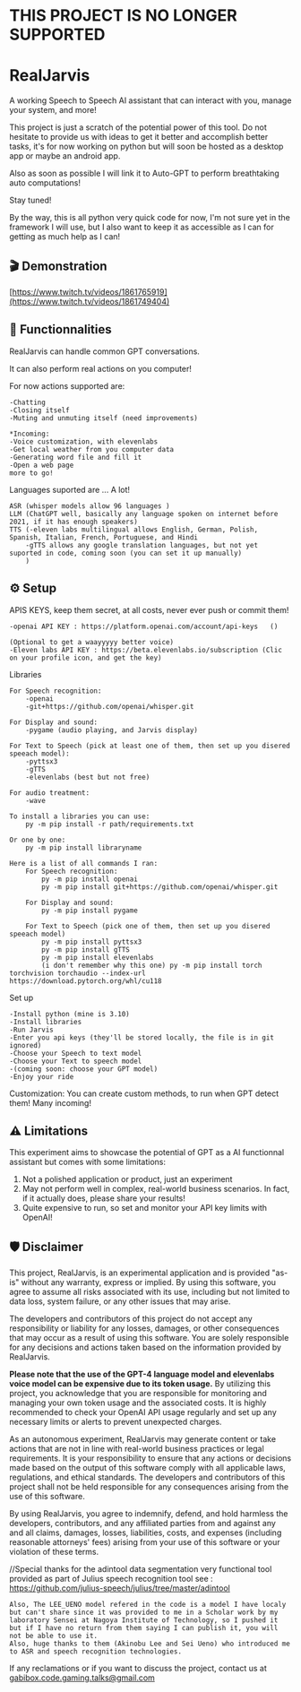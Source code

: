 # THIS PROJECT IS NO LONGER SUPPORTED

# RealJarvis
A working Speech to Speech AI assistant that can interact with you, manage your system, and more!

This project is just a scratch of the potential power of this tool.
Do not hesitate to provide us with ideas to get it better and accomplish better tasks, it's for now working on python but will soon be hosted as a desktop app or maybe an android app.

Also as soon as possible I will link it to Auto-GPT to perform breathtaking auto computations!

Stay tuned!

By the way, this is all python very quick code for now, I'm not sure yet in the framework I will use, but I also want to keep it as accessible as I can for getting as much help as I can!

## 🎬 Demonstration
[https://www.twitch.tv/videos/1861765919](https://www.twitch.tv/videos/1861749404)

## 📖 Functionnalities
RealJarvis can handle common GPT conversations.

It can also perform real actions on you computer! 

For now actions supported are:

    -Chatting
    -Closing itself
    -Muting and unmuting itself (need improvements)

    *Incoming:
    -Voice customization, with elevenlabs
    -Get local weather from you computer data 
    -Generating word file and fill it 
    -Open a web page
    more to go!
    
Languages suported are ... A lot!

    ASR (whisper models allow 96 languages )
    LLM (ChatGPT well, basically any language spoken on internet before 2021, if it has enough speakers)
    TTS (-eleven labs multilingual allows English, German, Polish, Spanish, Italian, French, Portuguese, and Hindi
        -gTTS allows any google translation languages, but not yet suported in code, coming soon (you can set it up manually)
        )
## ⚙️ Setup
APIS KEYS, keep them secret, at all costs, never ever push or commit them!

    -openai API KEY : https://platform.openai.com/account/api-keys   ()

    (Optional to get a waayyyyy better voice) 
    -Eleven labs API KEY : https://beta.elevenlabs.io/subscription (Clic on your profile icon, and get the key)

Libraries 

    For Speech recognition:
        -openai
        -git+https://github.com/openai/whisper.git 

    For Display and sound:
        -pygame (audio playing, and Jarvis display)

    For Text to Speech (pick at least one of them, then set up you disered speeach model):
        -pyttsx3
        -gTTS
        -elevenlabs (best but not free)

    For audio treatment:
        -wave
    
    To install a libraries you can use:
        py -m pip install -r path/requirements.txt
        
    Or one by one:
        py -m pip install libraryname
    
    Here is a list of all commands I ran:
        For Speech recognition:
            py -m pip install openai
            py -m pip install git+https://github.com/openai/whisper.git 

        For Display and sound:
            py -m pip install pygame

        For Text to Speech (pick one of them, then set up you disered speeach model)
            py -m pip install pyttsx3
            py -m pip install gTTS
            py -m pip install elevenlabs
            (i don't remember why this one) py -m pip install torch torchvision torchaudio --index-url https://download.pytorch.org/whl/cu118
    


Set up

    -Install python (mine is 3.10)
    -Install libraries
    -Run Jarvis
    -Enter you api keys (they'll be stored locally, the file is in git ignored)
    -Choose your Speech to text model
    -Choose your Text to speech model
    -(coming soon: choose your GPT model)
    -Enjoy your ride

Customization:
    You can create custom methods, to run when GPT detect them!
    Many incoming!

## ⚠️ Limitations 

This experiment aims to showcase the potential of GPT as a AI functionnal assistant but comes with some limitations:

1. Not a polished application or product, just an experiment
2. May not perform well in complex, real-world business scenarios. In fact, if it actually does, please share your results!
3. Quite expensive to run, so set and monitor your API key limits with OpenAI!

## 🛡 Disclaimer

This project, RealJarvis, is an experimental application and is provided "as-is" without any warranty, express or implied. By using this software, you agree to assume all risks associated with its use, including but not limited to data loss, system failure, or any other issues that may arise.

The developers and contributors of this project do not accept any responsibility or liability for any losses, damages, or other consequences that may occur as a result of using this software. You are solely responsible for any decisions and actions taken based on the information provided by RealJarvis.

**Please note that the use of the GPT-4 language model and elevenlabs voice model can be expensive due to its token usage.** By utilizing this project, you acknowledge that you are responsible for monitoring and managing your own token usage and the associated costs. It is highly recommended to check your OpenAI API usage regularly and set up any necessary limits or alerts to prevent unexpected charges.

As an autonomous experiment, RealJarvis may generate content or take actions that are not in line with real-world business practices or legal requirements. It is your responsibility to ensure that any actions or decisions made based on the output of this software comply with all applicable laws, regulations, and ethical standards. The developers and contributors of this project shall not be held responsible for any consequences arising from the use of this software.

By using RealJarvis, you agree to indemnify, defend, and hold harmless the developers, contributors, and any affiliated parties from and against any and all claims, damages, losses, liabilities, costs, and expenses (including reasonable attorneys' fees) arising from your use of this software or your violation of these terms.

//Special thanks for the adintool data segmentation very functional tool provided as part of Julius speech recognition tool
    see : https://github.com/julius-speech/julius/tree/master/adintool

    Also, The LEE_UENO model refered in the code is a model I have localy but can't share since it was provided to me in a Scholar work by my laboratory Sensei at Nagoya Institute of Technology, so I pushed it but if I have no return from them saying I can publish it, you will not be able to use it.
    Also, huge thanks to them (Akinobu Lee and Sei Ueno) who introduced me to ASR and speech recognition technologies.

If any reclamations or if you want to discuss the project, contact us at gabibox.code.gaming.talks@gmail.com
